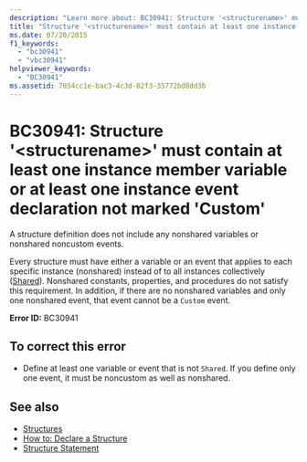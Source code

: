 ```yaml
---
description: "Learn more about: BC30941: Structure '<structurename>' must contain at least one instance member variable or at least one instance event declaration not marked 'Custom"
title: "Structure '<structurename>' must contain at least one instance member variable or at least one instance event declaration not marked 'Custom'"
ms.date: 07/20/2015
f1_keywords:
  - "bc30941"
  - "vbc30941"
helpviewer_keywords:
  - "BC30941"
ms.assetid: 7054cc1e-bac3-4c3d-82f3-35772bd8dd3b
---
```

# BC30941: Structure '\<structurename>' must contain at least one instance member variable or at least one instance event declaration not marked 'Custom'

A structure definition does not include any nonshared variables or nonshared noncustom events.

 Every structure must have either a variable or an event that applies to each specific instance (nonshared) instead of to all instances collectively ([Shared](../modifiers/shared.md)). Nonshared constants, properties, and procedures do not satisfy this requirement. In addition, if there are no nonshared variables and only one nonshared event, that event cannot be a `Custom` event.

 **Error ID:** BC30941

## To correct this error

- Define at least one variable or event that is not `Shared`. If you define only one event, it must be noncustom as well as nonshared.

## See also

- [Structures](../../programming-guide/language-features/data-types/structures.md)
- [How to: Declare a Structure](../../programming-guide/language-features/data-types/how-to-declare-a-structure.md)
- [Structure Statement](../statements/structure-statement.md)

